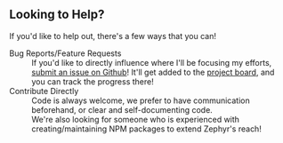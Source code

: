 <h2>Looking to Help?</h2>
<p>If you'd like to help out, there's a few ways that you can!</p>
<dl>
<dt>Bug Reports/Feature Requests</dt>
<dd>If you'd like to directly influence where I'll be focusing my efforts, <a href="https://github.com/ZephyrStudio/ZephyrJS/issues">submit an issue on Github</a>! It'll get added to the <a href="https://github.com/orgs/ZephyrStudio/projects/1">project board</a>, and you can track the progress there!</dd>
<dt>Contribute Directly</dt>
<dd>Code is always welcome, we prefer to have communication beforehand, or clear and self-documenting code.</dd>
<dd>We're also looking for someone who is experienced with creating/maintaining NPM packages to extend Zephyr's reach!</dd>
</dl>